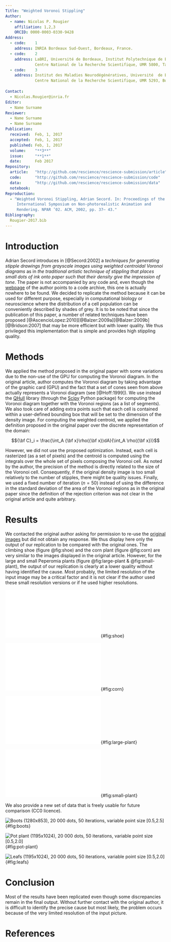 ```yaml
---
Title: "Weighted Voronoi Stippling"
Author:
  - name: Nicolas P. Rougier
    affiliation: 1,2,3
    ORCID: 0000-0003-0330-9428
Address:
  - code:    1
    address: INRIA Bordeaux Sud-Ouest, Bordeaux, France.
  - code:    2
    address: LaBRI, Université de Bordeaux, Institut Polytechnique de Bordeaux,
             Centre National de la Recherche Scientifique, UMR 5800, Talence, France.
  - code:    3
    address: Institut des Maladies Neurodégénératives, Université  de Bordeaux,
             Centre National de la Recherche Scientifique, UMR 5293, Bordeaux, France.
    
Contact:
  - Nicolas.Rougier@inria.fr
Editor:
  - Name Surname
Reviewer:
  - Name Surname
  - Name Surname
Publication:
  received:  Feb, 1, 2017
  accepted:  Feb, 1, 2017
  published: Feb, 1, 2017
  volume:    "**3**"
  issue:     "**1**"
  date:      Feb 2017
Repository:
  article:   "http://github.com/rescience/rescience-submission/article"
  code:      "http://github.com/rescience/rescience-submission/code"
  data:      "http://github.com/rescience/rescience-submission/data"
  notebook:  
Reproduction:
  - "Weighted Voronoi Stippling, Adrian Secord. In: Proceedings of the 2Nd
     International Symposium on Non-photorealistic Animation and
     Rendering. NPAR ’02. ACM, 2002, pp. 37– 43."
Bibliography:
  Rougier-2017.bib
---
```


# Introduction

Adrian Secord introduces in [@Secord:2002] a *techniques for generating stipple
drawings from grayscale images using weighted centroidal Voronoi diagrams* as
in *the traditional artistic technique of stippling that places small dots of
ink onto paper such that their density give the impression of tone*. The paper
is not accompanied by any code and, even though
the [webpage](http://www.mrl.nyu.edu/~ajsecord/stipples.html) of the author
points to a code archive, this one is actually nowhere to be found. We decided
to replicate the method because it can be used for different purpose, especially
in computational biology or neuroscience where the distribution of a cell
population can be conveniently described by shades of grey. It is to be noted
that since the publication of this paper, a number of related techniques have
been
proposed [@AscencioLopez:2010][@Balzer:2009a][@Balzer:2009b][@Bridson:2007]
that may be more efficient but with lower quality. We thus privileged this
implementation that is simple and provides high stippling quality.

# Methods

We applied the method proposed in the original paper with some variations due
to the non-use of the GPU for computing the Voronoi diagram. In the original
article, author computes the Voronoi diagram by taking advantage of the graphic
card (GPU) and the fact that a set of cones seen from above actually represents
a Voronoi diagram (see [@Hoff:1999]). We use instead
the [QHull](http://www.qhull.org) library (through
the [Scipy](https://scipy.github.io) Python package) for computing the Voronoi
diagram together with the Voronoi regions (as a list of segments). We also took
care of adding extra points such that each cell is contained within a
user-defined bounding box that will be set to the dimension of the density
image. For computing the weighted centroid, we applied the definition proposed
in the original paper over the discrete representation of the domain:

$${\bf C}_i = \frac{\int_A {\bf x}\rho({\bf x})dA}{\int_A \rho({\bf x})}$$

However, we did not use the proposed optimization. Instead, each cell is
rasterized (as a set of pixels) and the centroid is computed using the
integrals over the whole set of pixels composing the Voronoi cell. As noted by
the author, the precision of the method is directly related to the size of the
Voronoi cell. Consequently, if the original density image is too small
relatively to the number of stipples, there might be quality issues. Finally,
we used a fixed number of iteration ($n=50$) instead of using the difference in
the standard deviation of the area of the Voronoi regions as in the original
paper since the definition of the rejection criterion was not clear in the
original article and quite arbitrary.

# Results

We contacted the original author asking for permission to re-use
the
[original images](http://cs.nyu.edu/~ajsecord/npar2002/StipplingOriginals.zip)
but did not obtain any response. We thus display here only the output of our
replication to be compared with the original ones. The climbing shoe (figure
@fig:shoe) and the corn plant (figure @fig:corn) are very similar to the images
displayed in the original article. However, for the large and small Peperomia
plants (figure @fig:large-plant & @fig:small-plant), the output of our
replication is clearly at a lower quality without having identified the
cause. Most probably, the limited resolution of the input image may be a
critical factor and it is not clear if the author used these small resolution
versions or if he used higher resolutions.

![Climbing shoe (1300x1300), 5 000 dots, 50 iterations, point size 3](./shoe_1300x1300_org-stipple.pdf){#fig:shoe}

![Corn plant (991x934), 20 000 dots, 50 iterations, point size 1.5](./plant4h-stipple.pdf){#fig:corn}

![Large Peperomia plant (700x700), 20 000 dots, 50 iterations, point size 2.0](./plant5_700x700-stipple.pdf){#fig:large-plant}

![Small Peperomia plant (400x400), 20 000 dots, 50 iterations, point size 1.0](./plant2_400x400-stipple.pdf){#fig:small-plant}


We also provide a new set of data that is freely usable for future comparison
(CC0 licence).

![Boots (1280x853), 20 000 dots, 50 iterations, variable point size \[0.5,2.5\]](./boots-montage.png){#fig:boots}

![Pot plant (1195x1024), 20 000 dots, 50 iterations, variable point size \[0.5,2.0\]](./pot-plant-montage.png){#fig:pot-plant}

![Leafs (1195x1024), 20 000 dots, 50 iterations, variable point size \[0.5,2.0\]](./leafs-montage.png){#fig:leafs}


# Conclusion

Most of the results have been replicated even though some discrepancies remain
in the final output. Without further contact with the original author, it is
difficult to identify the precise cause but most likely, the problem occurs
because of the very limited resolution of the input picture.


# References
